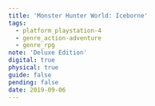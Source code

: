```yaml
---
title: 'Monster Hunter World: Iceborne'
tags:
  - platform_playstation-4
  - genre_action-adventure
  - genre_rpg
note: 'Deluxe Edition'
digital: true
physical: true
guide: false
pending: false
date: 2019-09-06
---
```

